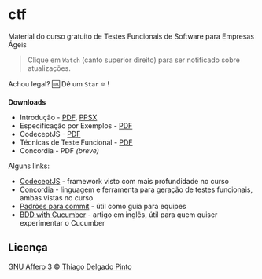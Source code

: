 # ctf
Material do curso gratuito de Testes Funcionais de Software para Empresas Ágeis

> Clique em `Watch` (canto superior direito) para ser notificado sobre atualizações.

Achou legal? 🆒 Dê um `Star` ⭐ !

**Downloads**
- Introdução - [PDF](https://github.com/thiagodp/ctf/raw/master/slides/ctf-introducao.pdf), [PPSX](https://github.com/thiagodp/ctf/raw/master/slides/ctf-introducao.ppsx)
- Especificação por Exemplos - [PDF](https://github.com/thiagodp/ctf/raw/master/slides/ctf-especificacao-por-exemplos.pdf)
- CodeceptJS - [PDF](https://github.com/thiagodp/ctf/raw/master/slides/ctf-frameworks.pdf)
- Técnicas de Teste Funcional - [PDF](https://github.com/thiagodp/ctf/raw/master/slides/ctf-testes.pdf)
- Concordia - PDF *(breve)*


Alguns links:

- [CodeceptJS](https://codecept.io) - framework visto com mais profundidade no curso
- [Concordia](http://concordialang.org) - linguagem e ferramenta para geração de testes funcionais, ambas vistas no curso
- [Padrões para commit](https://github.com/thiagodp/commitment) - útil como guia para equipes
- [BDD with Cucumber](https://www.sitepoint.com/bdd-javascript-cucumber-gherkin/) - artigo em inglês, útil para quem quiser experimentar o Cucumber

## Licença

[GNU Affero 3](LICENCE) © [Thiago Delgado Pinto](https://github.com/thiagodp)
